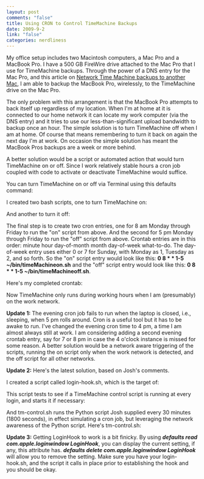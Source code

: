 ```yaml
--- 
layout: post
comments: "false"
title: Using CRON to Control TimeMachine Backups
date: 2009-9-2
link: "false"
categories: nerdliness
---
```

My office setup includes two Macintosh computers, a Mac Pro and a MacBook Pro. I have a 500 GB FireWire drive attached to the Mac Pro that I use for TimeMachine backups. Through the power of a DNS entry for the Mac Pro, and this article on <a title="Network TimeMachine backups to another Mac" href="http://opensoul.org/2009/1/15/network-time-machine-backups-to-another-mac">Network Time Machine backups to another Mac</a>, I am able to backup the MacBook Pro, wirelessly, to the TimeMachine drive on the Mac Pro.

The only problem with this arrangement is that the MacBook Pro attempts to back itself up regardless of my location. When I'm at home at it is connected to our home network it can locate my work computer (via the DNS entry) and it tries to use our less-than-significant upload bandwidth to backup once an hour. The simple solution is to turn TimeMachine off when I am at home. Of course that means remembering to turn it back on again the next day I'm at work. On occasion the simple solution has meant the MacBook Pros backups are a week or more behind.

A better solution would be a script or automated action that would turn TimeMachine on or off. Since I work relatively stable hours a cron job coupled with code to activate or deactivate TimeMachine would suffice.

You can turn TimeMachine on or off via Terminal using this defaults command:

I created two bash scripts, one to turn TimeMachine on:

And another to turn it off:

The final step is to create two cron entries, one for 8 am Monday through Friday to run the "on" script from above. And the second for 5 pm Monday through Friday to run the "off" script from above. Crontab entries are in this order: minute hour day-of-month month day-of-week what-to-do. The day-of-week entry uses either 0 or 7 for Sunday, with Monday as 1, Tuesday as 2, and so forth. So the "on" script entry would look like this: <strong>0 8 * * 1-5 ~/bin/timeMachineon.sh</strong> and the "off" script entry would look like this: <strong>0 8 * * 1-5 ~/bin/timeMachineoff.sh</strong>.

Here's my completed crontab:

Now TimeMachine only runs during working hours when I am (presumably) on the work network.

<strong>Update 1:</strong> The evening cron job fails to run when the laptop is closed, i.e., sleeping, when 5 pm rolls around. Cron is a useful tool but it has to be awake to run. I've changed the evening cron time to 4 pm, a time I am almost always still at work. I am considering adding a second evening crontab entry, say for 7 or 8 pm in case the 4 o'clock instance is missed for some reason. A better solution would be a network aware triggering of the scripts, running the on script only when the work network is detected, and the off script for all other networks.

<strong>Update 2:</strong> Here's the latest solution, based on Josh's comments.

I created a script called login-hook.sh, which is the target of:

This script tests to see if a TimeMachine control script is running at every login, and starts it if necessary:

And tm-control.sh runs the Python script Josh supplied every 30 minutes (1800 seconds), in effect simulating a cron job, but leveraging the network awareness of the Python script. Here's tm-control.sh:

<strong>Update 3:</strong> Getting LoginHook to work is a bit finicky. By using <strong><em>defaults read com.apple.loginwindow LoginHook</em></strong>, you can display the current setting, if any, this attribute has. <strong><em>defaults delete com.apple.loginwindow LoginHook</em></strong> will allow you to remove the setting. Make sure you have your login-hook.sh, and the script it calls in place prior to establishing the hook and you should be okay.
